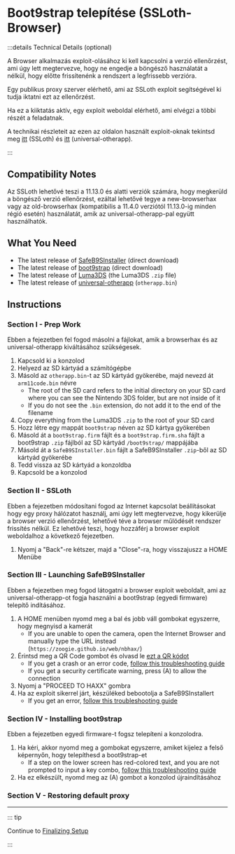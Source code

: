 # Boot9strap telepítése (SSLoth-Browser)

:::details Technical Details (optional)

A Browser alkalmazás exploit-olásához ki kell kapcsolni a verzió ellenőrzést, ami úgy lett megtervezve, hogy ne engedje a böngésző használatát a nélkül, hogy előtte frissítenénk a rendszert a legfrissebb verzióra.

Egy publikus proxy szerver elérhető, ami az SSLoth exploit segítségével ki tudja iktatni ezt az ellenőrzést.

Ha ez a kiiktatás aktív, egy exploit weboldal elérhető, ami elvégzi a többi részét a feladatnak.

A technikai részleteit az ezen az oldalon használt exploit-oknak tekintsd meg [itt](https://github.com/MrNbaYoh/3ds-ssloth) (SSLoth) és [itt](https://github.com/TuxSH/universal-otherapp) (universal-otherapp).

:::

## Compatibility Notes

Az SSLoth lehetővé teszi a 11.13.0 és alatti verziók számára, hogy megkerüld a böngésző verzió ellenőrzést, ezáltal lehetővé tegye a new-browserhax vagy az old-browserhax (kompatibilis a 11.4.0 verziótól 11.13.0-ig minden régió esetén) használatát, amik az universal-otherapp-pal együtt használhatók.

## What You Need

- The latest release of [SafeB9SInstaller](https://github.com/d0k3/SafeB9SInstaller/releases/download/v0.0.7/SafeB9SInstaller-20170605-122940.zip) (direct download)
- The latest release of [boot9strap](https://github.com/SciresM/boot9strap/releases/download/1.4/boot9strap-1.4.zip) (direct download)
- The latest release of [Luma3DS](https://github.com/LumaTeam/Luma3DS/releases/latest) (the Luma3DS `.zip` file)
- The latest release of [universal-otherapp](https://github.com/TuxSH/universal-otherapp/releases/latest) (`otherapp.bin`)

## Instructions

### Section I - Prep Work

Ebben a fejezetben fel fogod másolni a fájlokat, amik a browserhax és az universal-otherapp kiváltásához szükségesek.

1. Kapcsold ki a konzolod
2. Helyezd az SD kártyád a számítógépbe
3. Másold az `otherapp.bin`-t az SD kártyád gyökerébe, majd nevezd át `arm11code.bin` névre
   - The root of the SD card refers to the initial directory on your SD card where you can see the Nintendo 3DS folder, but are not inside of it
   - If you do not see the `.bin` extension, do not add it to the end of the filename
4. Copy everything from the Luma3DS `.zip` to the root of your SD card
5. Hozz létre egy mappát `boot9strap` néven az SD kártya gyökerében
6. Másold át a `boot9strap.firm` fájlt és a `boot9strap.firm.sha` fájlt a boot9strap `.zip` fájlból az SD kártyád `/boot9strap/` mappájába
7. Másold át a `SafeB9SInstaller.bin` fájlt a SafeB9SInstaller `.zip`-ből az SD kártyád gyökerébe
8. Tedd vissza az SD kártyád a konzoldba
9. Kapcsold be a konzolod

### Section II - SSLoth

Ebben a fejezetben módosítani fogod az Internet kapcsolat beállításokat hogy egy proxy hálózatot használj, ami úgy lett megtervezve, hogy kikerülje a browser verzió ellenőrzést, lehetővé téve a browser műlödését rendszer frissítés nélkül. Ez lehetővé teszi, hogy hozzáférj a browser exploit weboldalhoz a következő fejezetben.

<!--@include: ./_include/addproxy.md -->

1. Nyomj a "Back"-re kétszer, majd a "Close"-ra, hogy visszajuszz a HOME Menübe

### Section III - Launching SafeB9SInstaller

Ebben a fejezetben meg fogod látogatni a browser exploit weboldalt, ami az universal-otherapp-ot fogja használni a boot9strap (egyedi firmware) telepítő indításához.

1. A HOME menüben nyomd meg a bal és jobb váll gombokat egyszerre, hogy megnyisd a kamerát
   - If you are unable to open the camera, open the Internet Browser and manually type the URL instead (`https://zoogie.github.io/web/nbhax/`)
2. Érintsd meg a QR Code gombot és olvasd le [ezt a QR kódot](http://api.qrserver.com/v1/create-qr-code/?color=000000\&bgcolor=FFFFFF\&data=https%3A%2F%2Fzoogie.github.io%2Fweb%2Fnbhax\&qzone=1\&margin=0\&size=400x400\&ecc=L)
   - If you get a crash or an error code, [follow this troubleshooting guide](troubleshooting#installing-boot9strap-ssloth-browser)
   - If you get a security certificate warning, press (A) to allow the connection
3. Nyomj a "PROCEED TO HAXX" gombra
4. Ha az exploit sikerrel járt, készüléked bebootolja a SafeB9SInstallert
   - If you get an error, [follow this troubleshooting guide](troubleshooting#installing-boot9strap-ssloth-browser)

### Section IV - Installing boot9strap

Ebben a fejezetben egyedi firmware-t fogsz telepíteni a konzolodra.

1. Ha kéri, akkor nyomd meg a gombokat egyszerre, amiket kijelez a felső képernyőn, hogy telepíthesd a boot9strap-et
   - If a step on the lower screen has red-colored text, and you are not prompted to input a key combo, [follow this troubleshooting guide](troubleshooting#issues-with-safeb9sinstaller)
2. Ha ez elkészült, nyomd meg az (A) gombot a konzolod újraindításához

<!--@include: ./_include/configure-luma3ds.md -->

### Section V - Restoring default proxy

<!--@include: ./_include/rmproxy.md -->

<!--@include: ./_include/luma3ds-installed-note.md -->

___

::: tip

Continue to [Finalizing Setup](finalizing-setup)

:::
